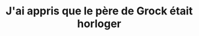 ---
title: J'ai appris que le père de Grock était horloger
informations: Mémoire de quatrième année, sous la direction de Philippe Millot. 250 pages, 3 papiers, 2 bouffants 70 et 80g, gloss 90g. Inserts d'images & d'une affiche A3. Impression noir & blanc et cahiers couleur.
img: athlete/memoire/72_red.jpg
---